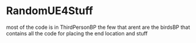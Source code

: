 # RandomUE4Stuff

most of the code is in ThirdPersonBP the few that arent are the birdsBP that contains all the code for placing the end location and stuff
